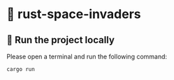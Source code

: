 # 👾 rust-space-invaders

## 🧰 Run the project locally

Please open a terminal and run the following command:

```bash
cargo run
```
